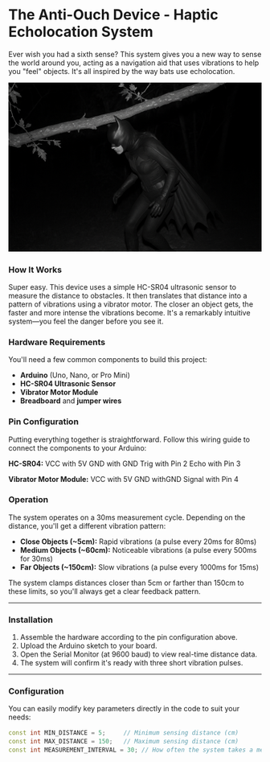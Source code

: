 # The Anti-Ouch Device - Haptic Echolocation System

Ever wish you had a sixth sense? This system gives you a new way to sense the world around you, acting as a navigation aid that uses vibrations to help you "feel" objects. It's all inspired by the way bats use echolocation.

![Teasing screen](presentation_screen.png?raw=true)

### How It Works

Super easy. This device uses a simple HC-SR04 ultrasonic sensor to measure the distance to obstacles. It then translates that distance into a pattern of vibrations using a vibrator motor. The closer an object gets, the faster and more intense the vibrations become. It's a remarkably intuitive system—you feel the danger before you see it.

### Hardware Requirements

You'll need a few common components to build this project:

* **Arduino** (Uno, Nano, or Pro Mini)
* **HC-SR04 Ultrasonic Sensor**
* **Vibrator Motor Module**
* **Breadboard** and **jumper wires**

### Pin Configuration

Putting everything together is straightforward. Follow this wiring guide to connect the components to your Arduino:

**HC-SR04:**
VCC with 5V
GND with GND
Trig with Pin 2
Echo with Pin 3

**Vibrator Motor Module:**
VCC with 5V
GND withGND
Signal with Pin 4


### Operation

The system operates on a 30ms measurement cycle. Depending on the distance, you'll get a different vibration pattern:

* **Close Objects (~5cm):** Rapid vibrations (a pulse every 20ms for 80ms)
* **Medium Objects (~60cm):** Noticeable vibrations (a pulse every 500ms for 30ms)
* **Far Objects (~150cm):** Slow vibrations (a pulse every 1000ms for 15ms)

The system clamps distances closer than 5cm or farther than 150cm to these limits, so you'll always get a clear feedback pattern.

---

### Installation

1.  Assemble the hardware according to the pin configuration above.
2.  Upload the Arduino sketch to your board.
3.  Open the Serial Monitor (at 9600 baud) to view real-time distance data.
4.  The system will confirm it's ready with three short vibration pulses.

---

### Configuration

You can easily modify key parameters directly in the code to suit your needs:

```cpp
const int MIN_DISTANCE = 5;     // Minimum sensing distance (cm)
const int MAX_DISTANCE = 150;   // Maximum sensing distance (cm)
const int MEASUREMENT_INTERVAL = 30; // How often the system takes a measurement (ms)